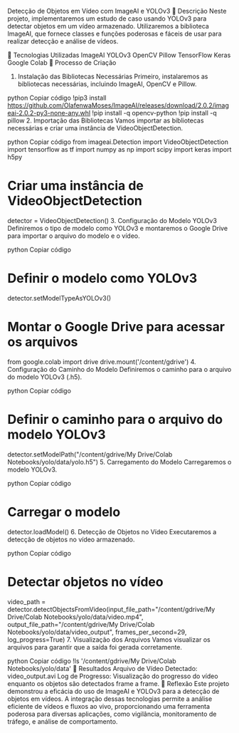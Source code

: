 Detecção de Objetos em Vídeo com ImageAI e YOLOv3
📒 Descrição
Neste projeto, implementaremos um estudo de caso usando YOLOv3 para detectar objetos em um vídeo armazenado. Utilizaremos a biblioteca ImageAI, que fornece classes e funções poderosas e fáceis de usar para realizar detecção e análise de vídeos.

🤖 Tecnologias Utilizadas
ImageAI
YOLOv3
OpenCV
Pillow
TensorFlow
Keras
Google Colab
🧐 Processo de Criação
1. Instalação das Bibliotecas Necessárias
Primeiro, instalaremos as bibliotecas necessárias, incluindo ImageAI, OpenCV e Pillow.

python
Copiar código
!pip3 install https://github.com/OlafenwaMoses/ImageAI/releases/download/2.0.2/imageai-2.0.2-py3-none-any.whl
!pip install -q opencv-python
!pip install -q pillow
2. Importação das Bibliotecas
Vamos importar as bibliotecas necessárias e criar uma instância de VideoObjectDetection.

python
Copiar código
from imageai.Detection import VideoObjectDetection
import tensorflow as tf
import numpy as np
import scipy
import keras
import h5py

# Criar uma instância de VideoObjectDetection
detector = VideoObjectDetection()
3. Configuração do Modelo YOLOv3
Definiremos o tipo de modelo como YOLOv3 e montaremos o Google Drive para importar o arquivo do modelo e o vídeo.

python
Copiar código
# Definir o modelo como YOLOv3
detector.setModelTypeAsYOLOv3()

# Montar o Google Drive para acessar os arquivos
from google.colab import drive
drive.mount('/content/gdrive')
4. Configuração do Caminho do Modelo
Definiremos o caminho para o arquivo do modelo YOLOv3 (.h5).

python
Copiar código
# Definir o caminho para o arquivo do modelo YOLOv3
detector.setModelPath("/content/gdrive/My Drive/Colab Notebooks/yolo/data/yolo.h5")
5. Carregamento do Modelo
Carregaremos o modelo YOLOv3.

python
Copiar código
# Carregar o modelo
detector.loadModel()
6. Detecção de Objetos no Vídeo
Executaremos a detecção de objetos no vídeo armazenado.

python
Copiar código
# Detectar objetos no vídeo
video_path = detector.detectObjectsFromVideo(input_file_path="/content/gdrive/My Drive/Colab Notebooks/yolo/data/video.mp4",
                                             output_file_path="/content/gdrive/My Drive/Colab Notebooks/yolo/data/video_output",
                                             frames_per_second=29, log_progress=True)
7. Visualização dos Arquivos
Vamos visualizar os arquivos para garantir que a saída foi gerada corretamente.

python
Copiar código
!ls '/content/gdrive/My Drive/Colab Notebooks/yolo/data'
🚀 Resultados
Arquivo de Vídeo Detectado: video_output.avi
Log de Progresso: Visualização do progresso do vídeo enquanto os objetos são detectados frame a frame.
💭 Reflexão
Este projeto demonstrou a eficácia do uso de ImageAI e YOLOv3 para a detecção de objetos em vídeos. A integração dessas tecnologias permite a análise eficiente de vídeos e fluxos ao vivo, proporcionando uma ferramenta poderosa para diversas aplicações, como vigilância, monitoramento de tráfego, e análise de comportamento.